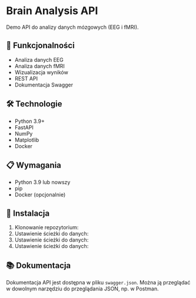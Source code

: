 # Brain Analysis API

Demo API do analizy danych mózgowych (EEG i fMRI).

## 🚀 Funkcjonalności

- Analiza danych EEG
- Analiza danych fMRI
- Wizualizacja wyników
- REST API
- Dokumentacja Swagger

## 🛠 Technologie

- Python 3.9+
- FastAPI
- NumPy
- Matplotlib
- Docker

## 📋 Wymagania

- Python 3.9 lub nowszy
- pip
- Docker (opcjonalnie)

## 🔧 Instalacja

1. Klonowanie repozytorium: 
2. Ustawienie ścieżki do danych: 
3. Ustawienie ścieżki do danych: 
4. Ustawienie ścieżki do danych: 

## 📚 Dokumentacja

Dokumentacja API jest dostępna w pliku `swagger.json`. Można ją przeglądać w dowolnym narzędziu do przeglądania JSON, np. w Postman.
